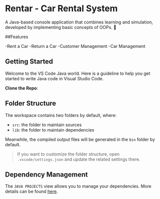 # Rentar - Car Rental System

A Java-based console application that combines learning and simulation, developed by implementing basic concepts of OOPs.  🌟

##Features

  -Rent a Car
  -Return a Car
  -Customer Management
  -Car Management

## Getting Started

Welcome to the VS Code Java world. Here is a guideline to help you get started to write Java code in Visual Studio Code.

**Clone the Repo**:` `

## Folder Structure

The workspace contains two folders by default, where:

- `src`: the folder to maintain sources
- `lib`: the folder to maintain dependencies

Meanwhile, the compiled output files will be generated in the `bin` folder by default.

> If you want to customize the folder structure, open `.vscode/settings.json` and update the related settings there.

## Dependency Management

The `JAVA PROJECTS` view allows you to manage your dependencies. More details can be found [here](https://github.com/microsoft/vscode-java-dependency#manage-dependencies).
